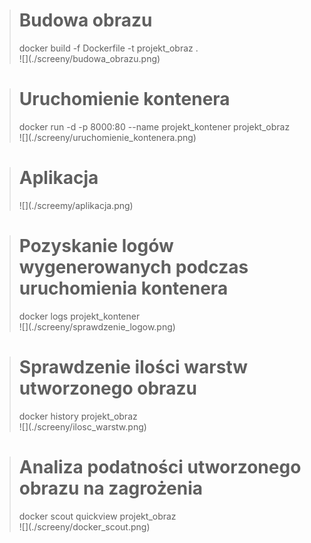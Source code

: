 > <h1>Budowa obrazu</h1>
> docker build -f Dockerfile -t projekt_obraz . <br>
> ![](./screeny/budowa_obrazu.png)

> <h1> Uruchomienie kontenera </h1>
> docker run -d -p 8000:80 --name projekt_kontener projekt_obraz <br>
> ![](./screeny/uruchomienie_kontenera.png)

> <h1> Aplikacja </h1>
> ![](./screemy/aplikacja.png)

> <h1> Pozyskanie logów wygenerowanych podczas uruchomienia kontenera </h1>
> docker logs projekt_kontener <br>
> ![](./screeny/sprawdzenie_logow.png)

> <h1> Sprawdzenie ilości warstw utworzonego obrazu </h1>
> docker history projekt_obraz <br>
> ![](./screeny/ilosc_warstw.png)

> <h1> Analiza podatności utworzonego obrazu na zagrożenia </h1>
> docker scout quickview projekt_obraz <br>
> ![](./screeny/docker_scout.png)
